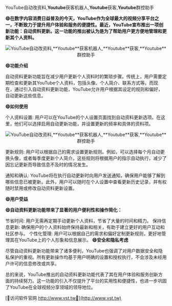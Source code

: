 YouTube自动改资料,**Youtube**获客机器人,**Youtube**获客,**Youtube**群控助手

**😄在数字内容消费日益普及的今天，YouTube作为全球最大的视频分享平台之一，不断致力于提升用户体验和服务的便捷性。最近，YouTube宣布推出一项创新功能：自动资料更新。这一功能的推出被认为是为了帮助用户更方便地管理和更新其个人资料。**

 <center><img src="https://vst.tw/MP4/tuiguang/png/2.png" alt="YouTube自动改资料,**Youtube**获客机器人,**Youtube**获客,**Youtube**群控助手"></center>

**😄功能介绍**

自动资料更新功能旨在减少用户更新个人资料时的繁琐步骤。传统上，用户需要定期检查和更新其YouTube个人资料，包括头像、个人简介、联系方式等。而现在，通过引入自动资料更新功能，YouTube允许用户根据其设定的规则和偏好，自动更新这些信息。

**😄如何使用**

个人资料设置: 用户可以在YouTube的个人设置页面找到自动资料更新选项。在这里，他们可以选择启用自动更新功能，并设置更新的频率和具体的资料项。

 <center><img src="https://vst.tw/MP4/tuiguang/png/1.png" alt="YouTube自动改资料,**Youtube**获客机器人,**Youtube**获客,**Youtube**群控助手"></center>

更新规则: 用户可以根据自己的需求设置更新规则。例如，可以选择每个月自动更换头像，或者每季度更新个人简介。这些规则将根据用户的指示自动执行，减少了因忘记更新而导致信息不及时的情况发生。

通知和确认: YouTube将在执行自动更新时向用户发送通知，确保用户能够了解到哪些信息已被更新。此外，用户可以随时在个人设置中查看更新历史记录，并有权随时禁用或修改自动资料更新设置。

**😄用户受益**

**😄自动资料更新功能带来了显著的用户便利性和操作简化：**

节省时间: 用户无需再定期手动更新个人资料，节省了大量的时间和精力。
保持信息更新: 确保用户的个人资料始终保持最新和相关，有助于建立更好的用户互动和社区参与。
个性化管理: 用户可以根据自己的需求和偏好定制更新规则，更好地管理其在YouTube上的个人形象和信息展示。
**😄安全和隐私考虑**

尽管自动资料更新功能带来了诸多便利，YouTube也强调了对用户数据安全和隐私保护的重视。所有更新操作均基于用户明确的设置和授权执行，不会涉及未经用户许可的信息修改或共享。

总的来说，YouTube推出的自动资料更新功能代表了其在用户体验和服务创新方面的持续努力。这一功能的引入不仅提升了平台的实用性和便捷性，也进一步巩固了YouTube在全球视频分享领域的领导地位。


[👻访问软件官网 http://www.vst.tw👻](http://www.vst.tw)
